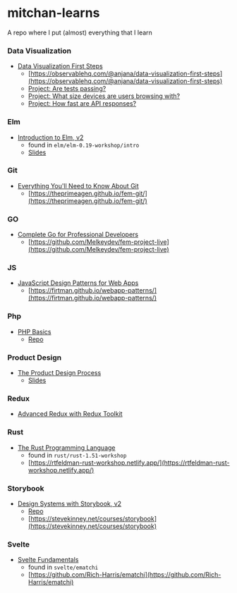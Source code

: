 # mitchan-learns

A repo where I put (almost) everything that I learn

### Data Visualization

- [Data Visualization First Steps](https://frontendmasters.com/courses/data-visualization/)
  - [https://observablehq.com/@anjana/data-visualization-first-steps](https://observablehq.com/@anjana/data-visualization-first-steps)
  - [Project: Are tests passing?](https://observablehq.com/d/3d732780f7debe60)
  - [Project: What size devices are users browsing with?](https://observablehq.com/d/a30d408e6d95e04c)
  - [Project: How fast are API responses?](https://observablehq.com/d/d7a004cd14174957)

### Elm

- [Introduction to Elm, v2](https://frontendmasters.com/courses/intro-elm/)
  - found in `elm/elm-0.19-workshop/intro`
  - [Slides](https://docs.google.com/presentation/d/1KXlrTWmUlAfrSwM_XtmwMuX3O1OjPawwe8ETR7Y57HQ/edit#slide=id.p)

### Git

- [Everything You'll Need to Know About Git](https://frontendmasters.com/courses/everything-git/)
  - [https://theprimeagen.github.io/fem-git/](https://theprimeagen.github.io/fem-git/)

### GO

- [Complete Go for Professional Developers](https://frontendmasters.com/courses/complete-go/)
  - [https://github.com/Melkeydev/fem-project-live](https://github.com/Melkeydev/fem-project-live)

### JS

- [JavaScript Design Patterns for Web Apps](https://frontendmasters.com/courses/js-design-patterns/)
  - [https://firtman.github.io/webapp-patterns/](https://firtman.github.io/webapp-patterns/)

### Php

- [PHP Basics](https://frontendmasters.com/courses/php/)
  - [Repo](https://github.com/mitchan/php-fundamentals)

### Product Design

- [The Product Design Process](https://frontendmasters.com/courses/product-design/)
  - [Slides](https://static.frontendmasters.com/assets/courses/2024-05-29-product-design/product-design-slides.pdf)

### Redux

- [Advanced Redux with Redux Toolkit](https://frontendmasters.com/courses/advanced-redux/)

### Rust

- [The Rust Programming Language](https://frontendmasters.com/courses/rust/)
  - found in `rust/rust-1.51-workshop`
  - [https://rtfeldman-rust-workshop.netlify.app/](https://rtfeldman-rust-workshop.netlify.app/)

### Storybook

- [Design Systems with Storybook, v2](https://frontendmasters.com/courses/design-systems-v2/)
  - [Repo](https://github.com/mitchan/anthology)
  - [https://stevekinney.net/courses/storybook](https://stevekinney.net/courses/storybook)

### Svelte

- [Svelte Fundamentals](https://frontendmasters.com/courses/svelte-v2/)
  - found in `svelte/ematchi`
  - [https://github.com/Rich-Harris/ematchi](https://github.com/Rich-Harris/ematchi)
